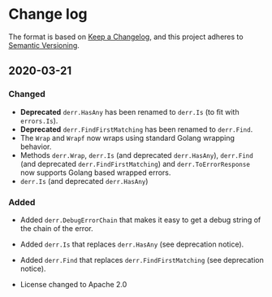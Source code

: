 # Change log

The format is based on [Keep a Changelog](https://keepachangelog.com/en/1.0.0/),
and this project adheres to [Semantic Versioning](https://semver.org/spec/v2.0.0.html).

## 2020-03-21

### Changed

* **Deprecated** `derr.HasAny` has been renamed to `derr.Is` (to fit with `errors.Is`).
* **Deprecated** `derr.FindFirstMatching` has been renamed to `derr.Find`.
* The `Wrap` and `Wrapf` now wraps using standard Golang wrapping behavior.
* Methods `derr.Wrap`, `derr.Is` (and deprecated `derr.HasAny`), `derr.Find` (and deprecated `derr.FindFirstMatching`) and `derr.ToErrorResponse` now supports Golang based wrapped errors.
* `derr.Is` (and deprecated `derr.HasAny`)

### Added

* Added `derr.DebugErrorChain` that makes it easy to get a debug string of the chain of the error.
* Added `derr.Is` that replaces `derr.HasAny` (see deprecation notice).
* Added `derr.Find` that replaces `derr.FindFirstMatching` (see deprecation notice).

* License changed to Apache 2.0
